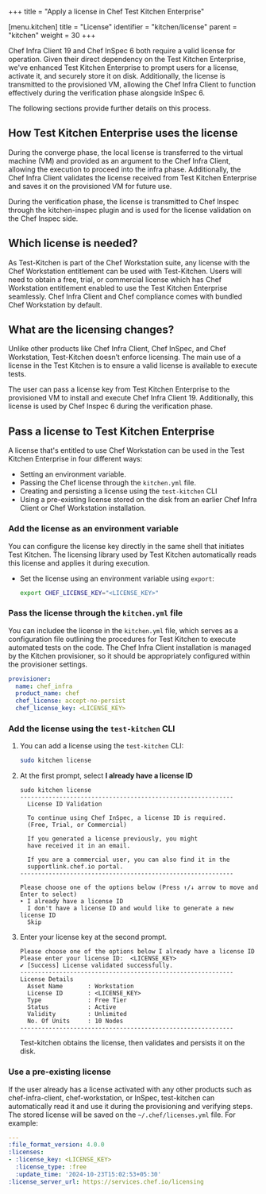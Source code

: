 +++
title = "Apply a license in Chef Test Kitchen Enterprise"

[menu.kitchen]
title = "License"
identifier = "kitchen/license"
parent = "kitchen"
weight = 30
+++

Chef Infra Client 19 and Chef InSpec 6 both require a valid license for operation.
Given their direct dependency on the Test Kitchen Enterprise, we've enhanced Test Kitchen Enterprise to prompt users for a license, activate it, and securely store it on disk.
Additionally, the license is transmitted to the provisioned VM, allowing the Chef Infra Client to function effectively during the verification phase alongside InSpec 6.

The following sections provide further details on this process.

## How Test Kitchen Enterprise uses the license

During the converge phase, the local license is transferred to the virtual machine (VM) and provided as an argument to the Chef Infra Client, allowing the execution to proceed into the infra phase.
Additionally, the Chef Infra Client validates the license received from Test Kitchen Enterprise and saves it on the provisioned VM for future use.

During the verification phase, the license is transmitted to Chef Inspec through the kitchen-inspec plugin and is used for the license validation on the Chef Inspec side.

## Which license is needed?

As Test-Kitchen is part of the Chef Workstation suite, any license with the Chef Workstation entitlement can be used with Test-Kitchen.
Users will need to obtain a free, trial, or commercial license which has Chef Workstation entitlement enabled to use the Test Kitchen Enterprise seamlessly. Chef Infra Client and Chef compliance comes with bundled Chef Workstation by default.

## What are the licensing changes?

Unlike other products like Chef Infra Client, Chef InSpec, and Chef Workstation, Test-Kitchen doesn’t enforce licensing.
The main use of a license in the Test Kitchen is to ensure a valid license is available to execute tests.

The user can pass a license key from Test Kitchen Enterprise to the provisioned VM to install and execute Chef Infra Client 19.
Additionally, this license is used by Chef Inspec 6 during the verification phase.

## Pass a license to Test Kitchen Enterprise

A license that's entitled to use Chef Workstation can be used in the Test Kitchen Enterprise in four different ways:

- Setting an environment variable.
- Passing the Chef license through the `kitchen.yml` file.
- Creating and persisting a license using the `test-kitchen` CLI
- Using a pre-existing license stored on the disk from an earlier Chef Infra Client or Chef Workstation installation.

### Add the license as an environment variable

You can configure the license key directly in the same shell that initiates Test Kitchen. The licensing library used by Test Kitchen automatically reads this license and applies it during execution.

- Set the license using an environment variable using `export`:

  ```sh
  export CHEF_LICENSE_KEY="<LICENSE_KEY>"
  ```

### Pass the license through the `kitchen.yml` file

You can includee the license in the `kitchen.yml` file, which serves as a configuration file outlining the procedures for Test Kitchen to execute automated tests on the code.
The Chef Infra Client installation is managed by the Kitchen provisioner, so it should be appropriately configured within the provisioner settings.

```yaml
provisioner:
  name: chef_infra
  product_name: chef
  chef_license: accept-no-persist
  chef_license_key: <LICENSE_KEY>
```

### Add the license using the `test-kitchen` CLI




1. You can add a license using the `test-kitchen` CLI:

    ```sh
    sudo kitchen license
    ```

1. At the first prompt, select **I already have a license ID**

    ```text
    sudo kitchen license
    ------------------------------------------------------------
      License ID Validation

      To continue using Chef InSpec, a license ID is required.
      (Free, Trial, or Commercial)

      If you generated a license previously, you might
      have received it in an email.

      If you are a commercial user, you can also find it in the
      supportlink.chef.io portal.
    ------------------------------------------------------------

    Please choose one of the options below (Press ↑/↓ arrow to move and Enter to select)
    ‣ I already have a license ID
      I don't have a license ID and would like to generate a new license ID
      Skip
    ```

1. Enter your license key at the second prompt.

    ```text
    Please choose one of the options below I already have a license ID
    Please enter your license ID:  <LICENSE_KEY>
    ✔ [Success] License validated successfully.
    ------------------------------------------------------------
    License Details
      Asset Name       : Workstation
      License ID       : <LICENSE_KEY>
      Type             : Free Tier
      Status           : Active
      Validity         : Unlimited
      No. Of Units     : 10 Nodes
    ------------------------------------------------------------
    ```

    Test-kitchen obtains the license, then validates and persists it on the disk.

### Use a pre-existing license

If the user already has a license activated with any other products such as chef-infra-client, chef-workstation, or InSpec, test-kitchen can automatically read it and use it during the provisioning and verifying steps. The stored license will be saved on the `~/.chef/licenses.yml` file. For example:

```yaml
---
:file_format_version: 4.0.0
:licenses:
- :license_key: <LICENSE_KEY>
  :license_type: :free
  :update_time: '2024-10-23T15:02:53+05:30'
:license_server_url: https://services.chef.io/licensing
```

